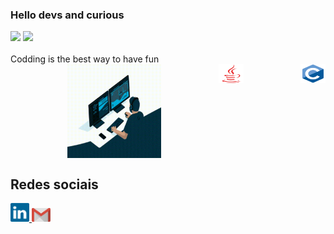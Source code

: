 ### Hello devs and curious
<div>
<img height="180cm"src="https://github-readme-stats.vercel.app/api?username=TheoOdawara&show_icons=true&theme=radical"/>
<img aling="right" height="180cm" src="https://github-readme-stats.vercel.app/api/top-langs/?username=anuraghazra&layout=compact&lanfs_count=16&theme=great-gatsby"/>
</div>
<br>
 Codding is the best way to have fun
<div
  style="display: flex; justify-content: space-between;"> <br>
  <img align="left"height="150" alt="coding-time" src="GitGif.gif">
  <img align="center" height="30" width="40" alt="js-icon"  src="https://raw.githubusercontent.com/devicons/devicon/master/icons/java/java-plain.svg">
  <img align="center" height="30" width="40" alt="c-icon" src="https://raw.githubusercontent.com/devicons/devicon/master/icons/c/c-original.svg">
</div>

## Redes sociais
<div>
  <a href = "https://www.linkedin.com/in/theo-odawara-651bb2274/">
  <img width="30" src="linkedin.svg">
    </a>
  <a href = "mailto: theoodawara@gmail.com">
    <img width="30" src="gmail.svg">
  </a>
</div>

<!--
**TheoOdawara/TheoOdawara** is a ✨ _special_ ✨ repository because its `README.md` (this file) appears on your GitHub profile.

Here are some ideas to get you started:

- 🔭 I’m currently working on ...
- 🌱 I’m currently learning ...
- 👯 I’m looking to collaborate on ...
- 🤔 I’m looking for help with ...
- 💬 Ask me about ...
- 📫 How to reach me: ...
- 😄 Pronouns: ...
- ⚡ Fun fact: ...
-->
